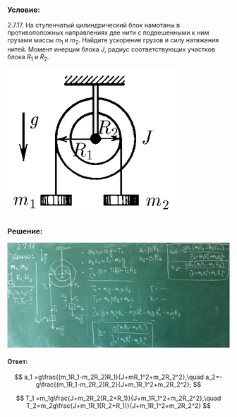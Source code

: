 ###  Условие:

$2.7.17.$ На ступенчатый цилиндрический блок намотаны в противоположных направлениях две нити с подвешенными к ним грузами массы $m_1$ и $m_2$. Найдите ускорение грузов и силу натяжения нитей. Момент инерции блока $J$, радиус соответствующих участков блока $R_1$ и $R_2$.

![К задаче $2.7.17$|384x333, 35%](../../img/2.7.17/2.7.17.png)

###  Решение:

![|640x302, 67%](../../img/2.7.17/sol.jpg)

#### Ответ:

$$
a_1 =g\frac{(m_1R_1-m_2R_2)R_1}{J+mR_1^2+m_2R_2^2},\quad a_2=-g\frac{(m_1R_1-m_2R_2)R_2}{J+m_1R_1^2+m_2R_2^2};
$$

$$
T_1 =m_1g\frac{J+m_2R_2(R_2+R_1)}{J+m_1R_1^2+m_2R_2^2},\quad T_2=m_2g\frac{J+m_1R_1(R_2+R_1)}{J+m_1R_1^2+m_2R_2^2}
$$